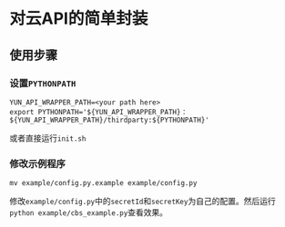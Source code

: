 # 对云API的简单封装

## 使用步骤

### 设置`PYTHONPATH`

```shell
YUN_API_WRAPPER_PATH=<your path here>
export PYTHONPATH='${YUN_API_WRAPPER_PATH}：${YUN_API_WRAPPER_PATH}/thirdparty:${PYTHONPATH}'
```

或者直接运行`init.sh`

### 修改示例程序

```shell
mv example/config.py.example example/config.py
```

修改`example/config.py`中的`secretId`和`secretKey`为自己的配置。然后运行`python example/cbs_example.py`查看效果。
